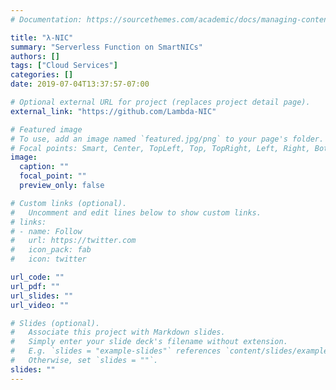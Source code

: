```yaml
---
# Documentation: https://sourcethemes.com/academic/docs/managing-content/

title: "λ-NIC"
summary: "Serverless Function on SmartNICs"
authors: []
tags: ["Cloud Services"]
categories: []
date: 2019-07-04T13:37:57-07:00

# Optional external URL for project (replaces project detail page).
external_link: "https://github.com/Lambda-NIC"

# Featured image
# To use, add an image named `featured.jpg/png` to your page's folder.
# Focal points: Smart, Center, TopLeft, Top, TopRight, Left, Right, BottomLeft, Bottom, BottomRight.
image:
  caption: ""
  focal_point: ""
  preview_only: false

# Custom links (optional).
#   Uncomment and edit lines below to show custom links.
# links:
# - name: Follow
#   url: https://twitter.com
#   icon_pack: fab
#   icon: twitter

url_code: ""
url_pdf: ""
url_slides: ""
url_video: ""

# Slides (optional).
#   Associate this project with Markdown slides.
#   Simply enter your slide deck's filename without extension.
#   E.g. `slides = "example-slides"` references `content/slides/example-slides.md`.
#   Otherwise, set `slides = ""`.
slides: ""
---
```

